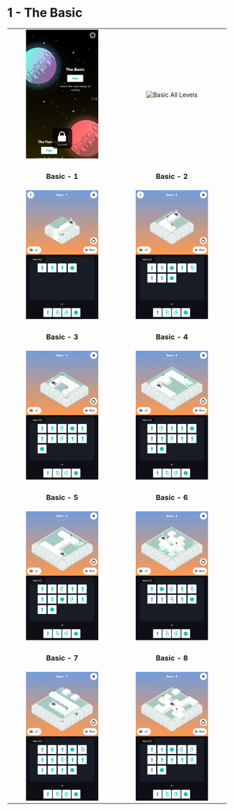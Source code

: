 # 1 - The Basic

<table border=0 align="center">
    <tr align="center" valign="middle">
        <td>
            <img src="the_basic.png" alt="the basic" width="70%">
        </td>
        <td>
            <img src="" alt="Basic All Levels" width="70%">
        </td>
    </tr>
    <tr align="center" valign="middle">
        <td>
            <h3>Basic - 1</h3>
        </td>
        <td>
            <h3>Basic - 2</h3>
        </td>
    </tr>
    <tr align="center" valign="middle">
        <td>
            <img src="01_01.png" alt="Basic - 1" width="70%">
        </td>
        <td>
            <img src="01_02.png" alt="Basic - 2" width="70%">
        </td>
    </tr>
    <tr align="center" valign="middle">
        <td>
            <h3>Basic - 3</h3>
        </td>
        <td>
            <h3>Basic - 4</h3>
        </td>
    </tr>
    <tr align="center" valign="middle">
        <td>
            <img src="01_03.png" alt="Basic - 3" width="70%">
        </td>
        <td>
            <img src="01_04.png" alt="Basic - 4" width="70%">
        </td>
    </tr>
    <tr align="center" valign="middle">
        <td>
            <h3>Basic - 5</h3>
        </td>
        <td>
            <h3>Basic - 6</h3>
        </td>
    </tr>
    <tr align="center" valign="middle">
        <td>
            <img src="01_05.png" alt="Basic - 5" width="70%">
        </td>
        <td>
            <img src="01_06.png" alt="Basic - 6" width="70%">
        </td>
    </tr>
    <tr align="center" valign="middle">
        <td>
            <h3>Basic - 7</h3>
        </td>
        <td>
            <h3>Basic - 8</h3>
        </td>
    </tr>
    <tr align="center" valign="middle">
        <td>
            <img src="01_07.png" alt="Basic - 7" width="70%">
        </td>
        <td>
            <img src="01_08.png" alt="Basic - 8" width="70%">
        </td>
    </tr>
</table>
